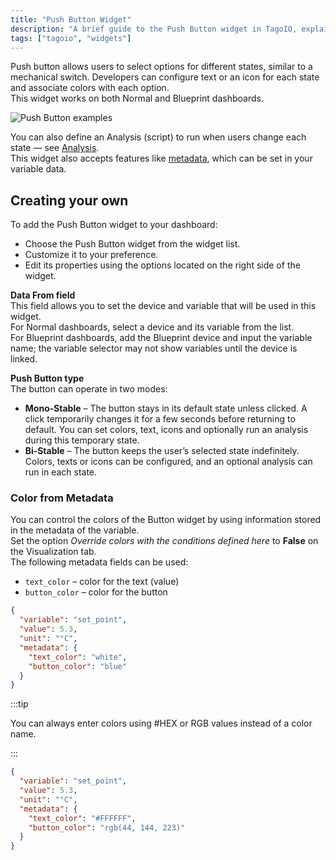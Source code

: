 ```yaml
---
title: "Push Button Widget"
description: "A brief guide to the Push Button widget in TagoIO, explaining its purpose, configurable features (states, icons/text, colors), and how to add and customize it on your dashboard."
tags: ["tagoio", "widgets"]
---
```

Push button allows users to select options for different states, similar to a mechanical switch. Developers can configure text or an icon for each state and associate colors with each option.  
This widget works on both Normal and Blueprint dashboards.

![Push Button examples](/docs_imagem/tagoio/push-button-widget-2.png)

You can also define an Analysis (script) to run when users change each state — see [Analysis](/docs/tagoio/analysis/).  
This widget also accepts features like [metadata](/docs/tagoio/devices/payload-parser/metadata), which can be set in your variable data.

## Creating your own

To add the Push Button widget to your dashboard:
- Choose the Push Button widget from the widget list.
- Customize it to your preference.
- Edit its properties using the options located on the right side of the widget.

**Data From field**  
This field allows you to set the device and variable that will be used in this widget.  
For Normal dashboards, select a device and its variable from the list.  
For Blueprint dashboards, add the Blueprint device and input the variable name; the variable selector may not show variables until the device is linked.

**Push Button type**  
The button can operate in two modes:

- **Mono‑Stable** – The button stays in its default state unless clicked. A click temporarily changes it for a few seconds before returning to default. You can set colors, text, icons and optionally run an analysis during this temporary state.
- **Bi‑Stable** – The button keeps the user’s selected state indefinitely. Colors, texts or icons can be configured, and an optional analysis can run in each state.

### Color from Metadata

You can control the colors of the Button widget by using information stored in the metadata of the variable.  
Set the option _Override colors with the conditions defined here_ to **False** on the Visualization tab.  
The following metadata fields can be used:

- `text_color` – color for the text (value)
- `button_color` – color for the button

```json
{
  "variable": "set_point",
  "value": 5.3,
  "unit": "°C",
  "metadata": {
    "text_color": "white",
    "button_color": "blue"
  }
}
```

:::tip

You can always enter colors using #HEX or RGB values instead of a color name.

:::

```json
{
  "variable": "set_point",
  "value": 5.3,
  "unit": "°C",
  "metadata": {
    "text_color": "#FFFFFF",
    "button_color": "rgb(44, 144, 223)"
  }
}
```
